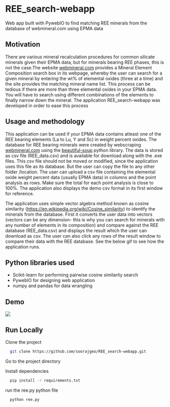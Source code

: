 
# REE_search-webapp

Web app built with PywebIO to find matching REE minerals from the database of webmineral.com using EPMA data


## Motivation
There are various mineral recalculation procedures for common silicate minerals given their EPMA data, but for minerals bearing REE phases, this is not the case.The website [webmineral.com](https://webmineral.com/) provides a Mineral Element Composition search box in its webpage, whereby the user can search for a given mineral by entering the wt% of elemental oxides (three at a time) and the site provides the matching mineral name list. This process can be tedious if there are more than three elemental oxides in your EPMA data. You will have to search using different combinations of the elements to finally narrow down the mineral. The application REE_search-webapp was developed in order to ease this process 
## Usage and methodology
This application can be used if your EPMA data contains atleast one of the REE bearing elements (La to Lu, Y and Sc) in weight percent oxides. The database for REE bearing minerals were created by webscraping [webmineral.com](https://webmineral.com/) using the [beautiful-soup](https://beautiful-soup-4.readthedocs.io/en/latest/) python library.  The data is stored as csv file (REE_data.csv) and is available for download along with the .exe files. This csv file should not be moved or modified, since the application uses this file as its database. But the user can copy the file to any other folder /location.
The user can upload a csv file containing the elemental oxide weight percent data (usually EPMA data) in columns and the point analysis as rows. Make sure the total for each point analysis is close to 100%. The application also displays the demo csv format in its first window for reference. 

The application uses simple vector algebra method known as cosine similarity (https://en.wikipedia.org/wiki/Cosine_similarity) to identify the minerals from the database. First it converts the user data into vectors (vectors can be any dimension- this is why you can search for minerals with any number of elements in its composition) and compare against the REE database (REE_data.csv) and displays the result which the user can download as csv. The user can also click any rows of the result window to compare their data with the REE database. See the below gif to see how the application runs.

## Python libraries used

- Scikit-learn for performing pairwise cosine similarity search
- PywebIO for designing web application
- numpy and pandas for data wrangling


## Demo
![](https://github.com/soorajgeo/REE_search-webapp/assets/51475605/7c5aa943-5011-4aaa-bc80-3ba627c94186)




## Run Locally

Clone the project

```bash
  git clone https://github.com/soorajgeo/REE_search-webapp.git
```

Go to the project directory

Install dependencies

```bash
  pip install -r requirements.txt
```

run the ree.py python file

```bash
  python ree.py
```

    
